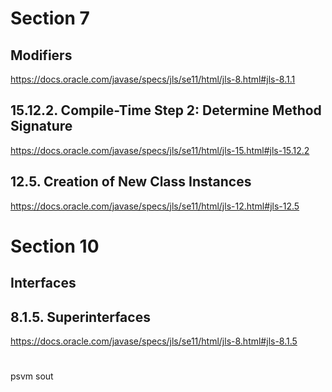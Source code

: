 # Section 7
## Modifiers

https://docs.oracle.com/javase/specs/jls/se11/html/jls-8.html#jls-8.1.1

## 15.12.2. Compile-Time Step 2: Determine Method Signature
https://docs.oracle.com/javase/specs/jls/se11/html/jls-15.html#jls-15.12.2

## 12.5. Creation of New Class Instances
https://docs.oracle.com/javase/specs/jls/se11/html/jls-12.html#jls-12.5

# Section 10 
## Interfaces
## 8.1.5. Superinterfaces
https://docs.oracle.com/javase/specs/jls/se11/html/jls-8.html#jls-8.1.5

#
psvm
sout